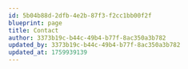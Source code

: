 ```yaml
---
id: 5b04b88d-2dfb-4e2b-87f3-f2cc1bb00f2f
blueprint: page
title: Contact
author: 3373b19c-b44c-49b4-b77f-8ac350a3b782
updated_by: 3373b19c-b44c-49b4-b77f-8ac350a3b782
updated_at: 1759939139
---
```

